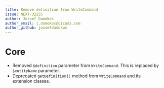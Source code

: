 ```yaml
---
title: Remove definition from WriteCommand
issue: NEXT-32255
author: Jozsef Damokos
author_email: j.damokos@cicada.com
author_github: jozsefdamokos
---
```

# Core
* Removed `$definition` parameter from `WriteCommand`. This is replaced by `$entityName` parameter.
* Deprecated `getDefinition()` method from `WriteCommand` and its extension classes.
